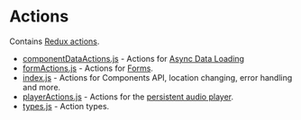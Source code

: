 # Actions
Contains [Redux actions](https://redux.js.org/basics/actions).
* [componentDataActions.js](https://github.com/alleyinteractive/irving/blob/production/actions/componentDataActions.js) - Actions for [Async Data Loading](Async-Data-Loading)
* [formActions.js](https://github.com/alleyinteractive/irving/blob/production/actions/formActions.js) - Actions for [Forms](Forms).
* [index.js](https://github.com/alleyinteractive/irving/blob/production/actions/index.js) - Actions for Components API, location changing, error handling and more.
* [playerActions.js](https://github.com/alleyinteractive/irving/blob/production/actions/playerActions.js) - Actions for the [persistent audio player](Persistent-Audio-Player).
* [types.js](https://github.com/alleyinteractive/irving/blob/production/actions/types.js) - Action types.
